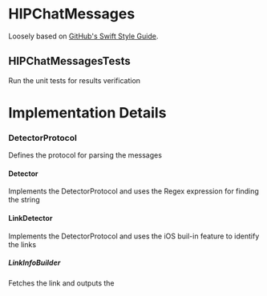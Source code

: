 # HIPChatMessages
Loosely based on [GitHub's Swift Style Guide](https://github.com/github/swift-style-guide).
## HIPChatMessagesTests

Run the unit tests for results verification


# Implementation Details

### DetectorProtocol
Defines the protocol for parsing the messages 
#### Detector
Implements the DetectorProtocol and uses the Regex expression for finding the string
#### LinkDetector
Implements the DetectorProtocol and uses the iOS buil-in feature to identify the links
##### LinkInfoBuilder
Fetches the link and outputs the <title> tag
### DetectorFactory
Encapsulates the creation of Detectors. 
### MessageParser
Parses the messages


# Usage

```swift
let mentionDetector = DetectorFactory.sharedInstance.createDetector(DetectorType.Mentions)
        let emoticonDetector = DetectorFactory.sharedInstance.createDetector(DetectorType.Emoticons)
        let linkDetector = DetectorFactory.sharedInstance.createDetector(DetectorType.Links)
        
        var parser = MessageParser(detectors: [mentionDetector, emoticonDetector, linkDetector])
        let messageStringTokens = parser.parseMessages(messages)
        print(messageStringTokens)
```

